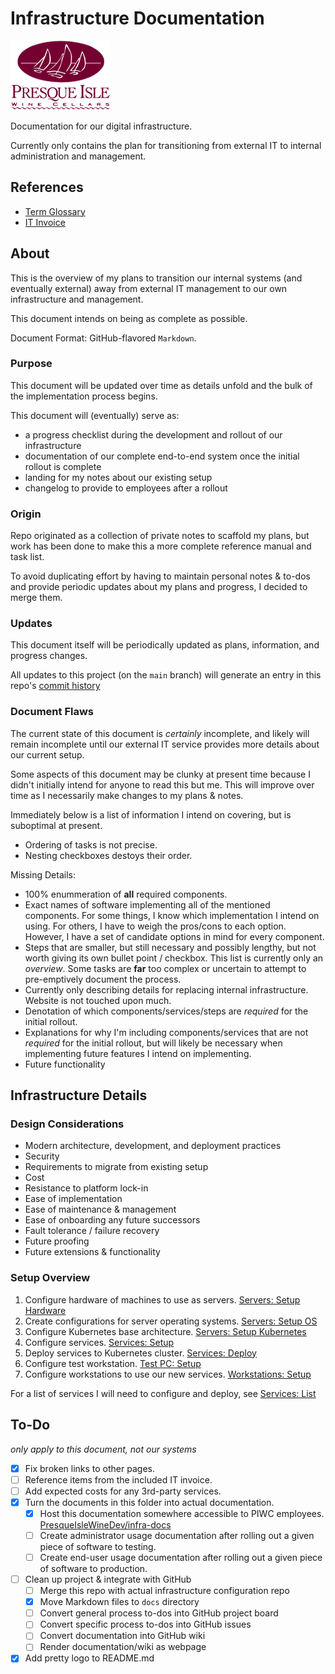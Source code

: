 # Infrastructure Documentation

![PIWC Logo](./assets/piwine-logo.png?raw=true)

Documentation for our digital infrastructure.

Currently only contains the plan for transitioning from external IT to internal administration and management.

## References

- [Term Glossary](.docs/glossary.md)
- [IT Invoice](./assets/invoice-it-services-feb23.pdf)

## About

This is the overview of my plans to transition our internal systems (and eventually external) away from external IT management to our own infrastructure and management.

This document intends on being as complete as possible.

Document Format: GitHub-flavored `Markdown`.


### Purpose

This document will be updated over time as details unfold and the bulk of the implementation process begins.

This document will (eventually) serve as:

- a progress checklist during the development and rollout of our infrastructure
- documentation of our complete end-to-end system once the initial rollout is complete
- landing for my notes about our existing setup
- changelog to provide to employees after a rollout

### Origin

Repo originated as a collection of private notes to scaffold my plans, but work has been done to make this a more complete reference manual and task list.

To avoid duplicating effort by having to maintain personal notes & to-dos and provide periodic updates about my plans and progress, I decided to merge them.

### Updates

This document itself will be periodically updated as plans, information, and progress changes.

All updates to this project (on the `main` branch) will generate an entry in this repo's [commit history](https://github.com/PresqueIsleWineDev/infra-docs/commits/main)


### Document Flaws

The current state of this document is *certainly* incomplete, and likely will remain incomplete until our external IT service provides more details about our current setup.

Some aspects of this document may be clunky at present time because I didn't initially intend for anyone to read this but me. This will improve over time as I necessarily make changes to my plans & notes.

Immediately below is a list of information I intend on covering, but is suboptimal at present.

- Ordering of tasks is not precise.
- Nesting checkboxes destoys their order.

Missing Details:

- 100% enummeration of **all** required components.
- Exact names of software implementing all of the mentioned components. For some things, I know which implementation I intend on using. For others, I have to weigh the pros/cons to each option. However, I have a set of candidate options in mind for every component.
- Steps that are smaller, but still necessary and possibly lengthy, but not worth giving its own bullet point / checkbox. This list is currently only an *overview*. Some tasks are **far** too complex or uncertain to attempt to pre-emptively document the process.
- Currently only describing details for replacing internal infrastructure. Website is not touched upon much.
- Denotation of which components/services/steps are *required* for the initial rollout.
- Explanations for why I'm including components/services that are not *required* for the initial rollout, but will likely be necessary when implementing future features I intend on implementing.
- Future functionality


## Infrastructure Details

### Design Considerations

- Modern architecture, development, and deployment practices
- Security
- Requirements to migrate from existing setup
- Cost
- Resistance to platform lock-in
- Ease of implementation
- Ease of maintenance & management
- Ease of onboarding any future successors
- Fault tolerance / failure recovery
- Future proofing
- Future extensions & functionality

### Setup Overview

1. Configure hardware of machines to use as servers.   [Servers: Setup Hardware](.docs/plans/kubernetes-hardware-setup.md)
2. Create configurations for server operating systems. [Servers: Setup OS](.docs/plans/kubernetes-operating-system-setup.md)
3. Configure Kubernetes base architecture.             [Servers: Setup Kubernetes](.docs/plans/kubernetes-architecture.md)
4. Configure services.                                 [Services: Setup](.docs/plans/services-setup.md)
5. Deploy services to Kubernetes cluster.              [Services: Deploy](.docs/plans/services-deploy.md)
6. Configure test workstation.                         [Test PC: Setup](.docs/plans/workstation-testing.md)
7. Configure workstations to use our new services.     [Workstations: Setup](.docs/plans/workstation-setup.md)

For a list of services I will need to configure and deploy, see [Services: List](.docs/plans/services-list.md)

## To-Do

*only apply to this document, not our systems*

- [X] Fix broken links to other pages.
- [ ] Reference items from the included IT invoice.
- [ ] Add expected costs for any 3rd-party services.
- [X] Turn the documents in this folder into actual documentation.
  - [X] Host this documentation somewhere accessible to PIWC employees. [PresqueIsleWineDev/infra-docs](https://github.com/PresqueIsleWineDev/infra-docs)
  - [ ] Create administrator usage documentation after rolling out a given piece of software to testing.
  - [ ] Create end-user usage documentation after rolling out a given piece of software to production.
- [ ] Clean up project & integrate with GitHub
  - [ ] Merge this repo with actual infrastructure configuration repo
  - [X] Move Markdown files to `docs` directory
  - [ ] Convert general process to-dos into GitHub project board
  - [ ] Convert specific process to-dos into GitHub issues
  - [ ] Convert documentation into GitHub wiki
  - [ ] Render documentation/wiki as webpage
- [X] Add pretty logo to README.md
